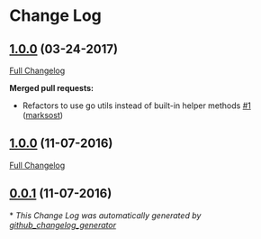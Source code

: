 # Change Log

## [1.0.0](https://github.com/marksost/random-redis/tree/1.0.0) (03-24-2017)
[Full Changelog](https://github.com/marksost/random-redis/compare/1.0.0...1.0.0)

**Merged pull requests:**

- Refactors to use go utils instead of built-in helper methods [\#1](https://github.com/marksost/random-redis/pull/1) ([marksost](https://github.com/marksost))

## [1.0.0](https://github.com/marksost/random-redis/tree/1.0.0) (11-07-2016)
[Full Changelog](https://github.com/marksost/random-redis/compare/0.0.1...1.0.0)

## [0.0.1](https://github.com/marksost/random-redis/tree/0.0.1) (11-07-2016)


\* *This Change Log was automatically generated by [github_changelog_generator](https://github.com/skywinder/Github-Changelog-Generator)*